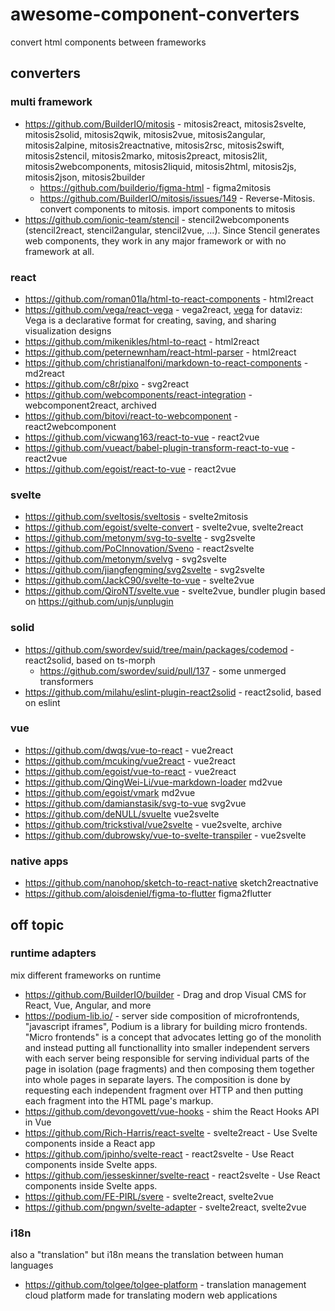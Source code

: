 # awesome-component-converters

convert html components between frameworks

## converters

### multi framework

- https://github.com/BuilderIO/mitosis - mitosis2react, mitosis2svelte, mitosis2solid, mitosis2qwik, mitosis2vue, mitosis2angular, mitosis2alpine, mitosis2reactnative, mitosis2rsc, mitosis2swift, mitosis2stencil, mitosis2marko, mitosis2preact, mitosis2lit, mitosis2webcomponents, mitosis2liquid, mitosis2html, mitosis2js, mitosis2json, mitosis2builder
  - https://github.com/builderio/figma-html - figma2mitosis
  - https://github.com/BuilderIO/mitosis/issues/149 - Reverse-Mitosis. convert components to mitosis. import components to mitosis
- https://github.com/ionic-team/stencil - stencil2webcomponents (stencil2react, stencil2angular, stencil2vue, ...). Since Stencil generates web components, they work in any major framework or with no framework at all.

### react

- https://github.com/roman01la/html-to-react-components - html2react
- https://github.com/vega/react-vega - vega2react, [vega](https://vega.github.io/) for dataviz: Vega is a declarative format for creating, saving, and sharing visualization designs
- https://github.com/mikenikles/html-to-react - html2react
- https://github.com/peternewnham/react-html-parser - html2react
- https://github.com/christianalfoni/markdown-to-react-components - md2react
- https://github.com/c8r/pixo - svg2react
- https://github.com/webcomponents/react-integration - webcomponent2react, archived
- https://github.com/bitovi/react-to-webcomponent - react2webcomponent
- https://github.com/vicwang163/react-to-vue - react2vue
- https://github.com/vueact/babel-plugin-transform-react-to-vue - react2vue
- https://github.com/egoist/react-to-vue - react2vue

### svelte

- https://github.com/sveltosis/sveltosis - svelte2mitosis
- https://github.com/egoist/svelte-convert - svelte2vue, svelte2react
- https://github.com/metonym/svg-to-svelte - svg2svelte
- https://github.com/PoCInnovation/Sveno - react2svelte
- https://github.com/metonym/svelvg - svg2svelte
- https://github.com/jiangfengming/svg2svelte - svg2svelte
- https://github.com/JackC90/svelte-to-vue - svelte2vue
- https://github.com/QiroNT/svelte.vue - svelte2vue, bundler plugin based on https://github.com/unjs/unplugin

### solid

- https://github.com/swordev/suid/tree/main/packages/codemod - react2solid, based on ts-morph
  - https://github.com/swordev/suid/pull/137 - some unmerged transformers
- https://github.com/milahu/eslint-plugin-react2solid - react2solid, based on eslint

### vue

- https://github.com/dwqs/vue-to-react - vue2react
- https://github.com/mcuking/vue2react - vue2react
- https://github.com/egoist/vue-to-react - vue2react
- https://github.com/QingWei-Li/vue-markdown-loader md2vue
- https://github.com/egoist/vmark md2vue
- https://github.com/damianstasik/svg-to-vue svg2vue
- https://github.com/deNULL/svuelte vue2svelte
- https://github.com/trickstival/vue2svelte - vue2svelte, archive
- https://github.com/dubrowsky/vue-to-svelte-transpiler - vue2svelte

### native apps

- https://github.com/nanohop/sketch-to-react-native sketch2reactnative
- https://github.com/aloisdeniel/figma-to-flutter figma2flutter

## off topic

### runtime adapters

mix different frameworks on runtime

- https://github.com/BuilderIO/builder - Drag and drop Visual CMS for React, Vue, Angular, and more
- https://podium-lib.io/ - server side composition of microfrontends, "javascript iframes", Podium is a library for building micro frontends. "Micro frontends" is a concept that advocates letting go of the monolith and instead putting all functionallity into smaller independent servers with each server being responsible for serving individual parts of the page in isolation (page fragments) and then composing them together into whole pages in separate layers. The composition is done by requesting each independent fragment over HTTP and then putting each fragment into the HTML page's markup.
- https://github.com/devongovett/vue-hooks - shim the React Hooks API in Vue
- https://github.com/Rich-Harris/react-svelte - svelte2react - Use Svelte components inside a React app
- https://github.com/jpinho/svelte-react - react2svelte - Use React components inside Svelte apps.
- https://github.com/jesseskinner/svelte-react - react2svelte - Use React components inside Svelte apps.
- https://github.com/FE-PIRL/svere - svelte2react, svelte2vue
- https://github.com/pngwn/svelte-adapter - svelte2react, svelte2vue

### i18n

also a "translation" but i18n means the translation between human languages

- https://github.com/tolgee/tolgee-platform - translation management cloud platform made for translating modern web applications

